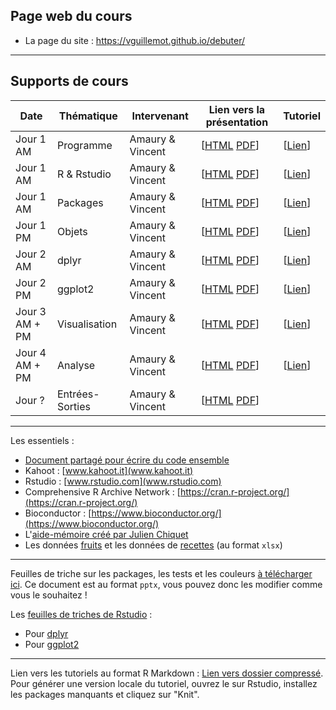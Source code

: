 ## Page web du cours

- La page du site : <https://vguillemot.github.io/debuter/>

****

## Supports de cours

|  Date  | Thématique | Intervenant | Lien vers la présentation | Tutoriel |
|--------|------------|-------------|---------------------------|----------|
| Jour 1 AM | Programme | Amaury & Vincent  | [[HTML](vignettes/S00programme.html) [PDF](vignettes/S00programme.pdf)] | [[Lien](https://learnr.pasteur.fr/debuter/T00tuto/)] |
| Jour 1 AM | R & Rstudio  | Amaury & Vincent  | [[HTML](vignettes/S01rstudio.html) [PDF](vignettes/S01rstudio.pdf)] | [[Lien](https://learnr.pasteur.fr/debuter/T01rstudio/)] |
| Jour 1 AM | Packages  | Amaury & Vincent  | [[HTML](vignettes/S02packages.html) [PDF](vignettes/S02packages.pdf)] | [[Lien](https://learnr.pasteur.fr/debuter/T02packages/)] |
| Jour 1 PM | Objets     | Amaury & Vincent  | [[HTML](vignettes/S03objets.html) [PDF](vignettes/S03objets.pdf)] | [[Lien](https://learnr.pasteur.fr/debuter/T03objets/)] |
| Jour 2 AM | dplyr     | Amaury & Vincent  | [[HTML](vignettes/S04dplyr.html) [PDF](vignettes/S04dplyr.pdf)] | [[Lien](https://learnr.pasteur.fr/debuter/T04dplyr/)] |
| Jour 2 PM | ggplot2   | Amaury & Vincent  | [[HTML](vignettes/S05ggplot2.html) [PDF](vignettes/S05ggplot2.pdf)] | [[Lien](https://learnr.pasteur.fr/debuter/T05ggplot2/)] |
| Jour 3 AM + PM | Visualisation  | Amaury & Vincent  | [[HTML](vignettes/S06visu.html) [PDF](vignettes/S06visu.pdf)] | [[Lien](https://learnr.pasteur.fr/debuter/T06visu)] |
| Jour 4 AM + PM | Analyse   | Amaury & Vincent  | [[HTML](vignettes/S07tests.html) [PDF](vignettes/S07tests.pdf)] | [[Lien](https://learnr.pasteur.fr/debuter/T07tests)] |
| Jour ? | Entrées-Sorties   | Amaury & Vincent  | [[HTML](vignettes/S08input_output.html) [PDF](vignettes/S08input_output.pdf)] |  |

****

Les essentiels : 

  * [Document partagé pour écrire du code ensemble](https://docs.google.com/document/d/1C5hFVQe3BzlMRa62c-zPDmA9UvX5aKVgHRNieieex2c/edit?usp=sharing)
  * Kahoot : [www.kahoot.it](www.kahoot.it)
  * Rstudio : [www.rstudio.com](www.rstudio.com)
  * Comprehensive R Archive Network : [https://cran.r-project.org/](https://cran.r-project.org/)
  * Bioconductor : [https://www.bioconductor.org/](https://www.bioconductor.org/)
  * L'[aide-mémoire créé par Julien Chiquet](inst/extdata/CommandesUsuelles.pdf)
  * Les données [fruits](inst/extdata/fruits.xlsx) et les données de [recettes](inst/extdata/nutriwi.xlsx) (au format `xlsx`)

****

Feuilles de triche sur les packages, les tests et les couleurs [à télécharger ici](inst/extdata/cheat_sheets_2022_09_20.pptx). Ce document est au format `pptx`, vous pouvez donc les modifier comme vous le souhaitez !

Les [feuilles de triches de Rstudio](https://www.rstudio.com/resources/cheatsheets/) : 

  * Pour [dplyr](https://raw.githubusercontent.com/rstudio/cheatsheets/main/data-transformation.pdf)
  * Pour [ggplot2](https://raw.githubusercontent.com/rstudio/cheatsheets/main/data-visualization.pdf)



****

Lien vers les tutoriels au format R Markdown : [Lien vers dossier compressé](inst/extdata/tutorials.zip). Pour générer une version locale du tutoriel, ouvrez le sur Rstudio, installez les packages manquants et cliquez sur "Knit".
